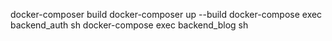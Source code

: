 docker-composer build
docker-composer up --build
docker-compose exec backend_auth sh
docker-compose exec backend_blog sh
